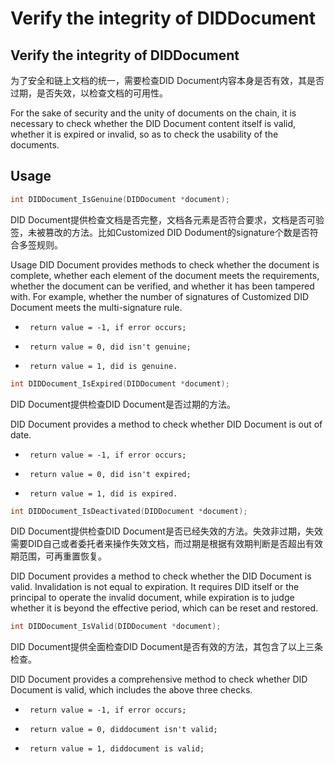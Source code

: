 # Verify the integrity of DIDDocument

## Verify the integrity of DIDDocument

为了安全和链上文档的统一，需要检查DID Document内容本身是否有效，其是否过期，是否失效，以检查文档的可用性。

For the sake of security and the unity of documents on the chain, it is necessary to check whether the DID Document content itself is valid, whether it is expired or invalid, so as to check the usability of the documents.

## Usage

```c
int DIDDocument_IsGenuine(DIDDocument *document);
```

DID Document提供检查文档是否完整，文档各元素是否符合要求，文档是否可验签，未被篡改的方法。比如Customized DID Dodument的signature个数是否符合多签规则。

Usage DID Document provides methods to check whether the document is complete, whether each element of the document meets the requirements, whether the document can be verified, and whether it has been tampered with. For example, whether the number of signatures of Customized DID Document meets the multi-signature rule.

* ```
   return value = -1, if error occurs;
  ```
* ```
   return value = 0, did isn't genuine;
  ```
* ```
   return value = 1, did is genuine.
  ```

```c
int DIDDocument_IsExpired(DIDDocument *document);
```

DID Document提供检查DID Document是否过期的方法。

DID Document provides a method to check whether DID Document is out of date.

* ```
   return value = -1, if error occurs;
  ```
* ```
   return value = 0, did isn't expired;
  ```
* ```
   return value = 1, did is expired.
  ```

```c
int DIDDocument_IsDeactivated(DIDDocument *document);
```

DID Document提供检查DID Document是否已经失效的方法。失效非过期，失效需要DID自己或者委托者来操作失效文档，而过期是根据有效期判断是否超出有效期范围，可再重置恢复。

DID Document provides a method to check whether the DID Document is valid. Invalidation is not equal to expiration. It requires DID itself or the principal to operate the invalid document, while expiration is to judge whether it is beyond the effective period, which can be reset and restored.

```c
int DIDDocument_IsValid(DIDDocument *document);
```

DID Document提供全面检查DID Document是否有效的方法，其包含了以上三条检查。

DID Document provides a comprehensive method to check whether DID Document is valid, which includes the above three checks.

* ```
   return value = -1, if error occurs;
  ```
* ```
   return value = 0, diddocument isn't valid;
  ```
* ```
   return value = 1, diddocument is valid;
  ```
